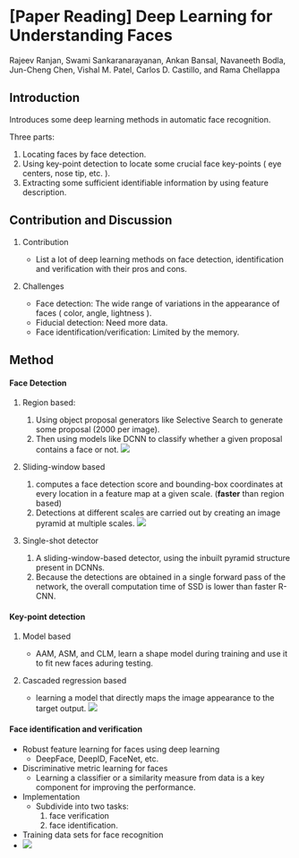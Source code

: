 # **[Paper Reading]** Deep Learning for Understanding Faces

Rajeev Ranjan, Swami Sankaranarayanan, Ankan Bansal, Navaneeth Bodla, Jun-Cheng Chen, Vishal M. Patel, Carlos D. Castillo, and Rama Chellappa

## Introduction
Introduces some deep learning methods in automatic face recognition.

Three parts:
1. Locating faces by face detection.
2. Using key-point detection to locate some crucial face key-points ( eye centers, nose tip, etc. ).
3. Extracting some sufficient identifiable information by using feature description.
## Contribution and Discussion

1. Contribution
    * List a lot of deep learning methods on face detection, identification and verification with their pros and cons.

2. Challenges
    * Face detection: The wide range of variations in the appearance of faces ( color, angle, lightness ).
    * Fiducial detection: Need more data.
    * Face identification/verification: Limited by the memory. 



## Method

#### Face Detection
1. Region based:
    1. Using object proposal generators like Selective Search to generate some proposal (2000 per image).
    2. Then using models like DCNN to classify whether a given proposal contains a face or not.
    ![](https://i.imgur.com/Ba9tkPJ.png)

2. Sliding-window based
    1. computes a face detection score and bounding-box coordinates at every location in a feature map at a given scale. (**faster** than region based)
    2. Detections at different scales are carried out by creating an image pyramid at multiple scales.
    ![](https://i.imgur.com/z0ifsUe.png)

3. Single-shot detector
    1. A sliding-window-based detector, using the inbuilt pyramid structure  present in DCNNs.  
    2. Because the detections are obtained in a single forward pass of the  network, the overall computation time of SSD is lower than faster R-CNN.

#### Key-point detection
1. Model based
    * AAM, ASM, and CLM, learn a shape model during training and use it to fit new faces aduring  testing. 
    

2. Cascaded regression based
    * learning a model that directly maps the image appearance to the target output.
    ![](https://i.imgur.com/qWKeGSF.png)

#### Face identification and verification
* Robust feature learning for faces using deep learning
    * DeepFace, DeepID, FaceNet, etc.
* Discriminative metric learning for faces
    * Learning a classifier or a similarity measure from data is a key component for improving the performance. 
* Implementation
    * Subdivide into two tasks:
        1. face verification 
        2. face identification.
* Training data sets for face recognition
* ![](https://i.imgur.com/95TWZRU.png)
